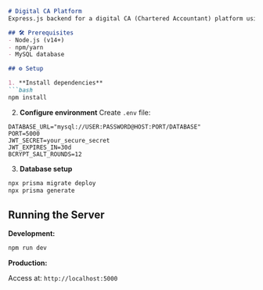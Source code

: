 ```markdown
# Digital CA Platform
Express.js backend for a digital CA (Chartered Accountant) platform using Prisma and MySQL.

## 🛠 Prerequisites
- Node.js (v14+)
- npm/yarn
- MySQL database

## ⚙️ Setup

1. **Install dependencies**
```bash
npm install
```

2. **Configure environment**
Create `.env` file:
```env
DATABASE_URL="mysql://USER:PASSWORD@HOST:PORT/DATABASE"
PORT=5000
JWT_SECRET=your_secure_secret
JWT_EXPIRES_IN=30d
BCRYPT_SALT_ROUNDS=12
```

3. **Database setup**
```bash
npx prisma migrate deploy
npx prisma generate
```

## Running the Server
**Development:**
```bash
npm run dev
```
**Production:**


Access at: `http://localhost:5000`
```
